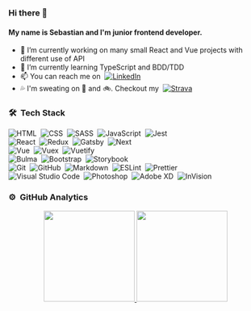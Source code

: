 ### Hi there 👋

#### My name is Sebastian and I'm junior frontend developer.

- 🔭 I’m currently working on many small React and Vue projects with different use of API
- 🌱 I’m currently learning TypeScript and BDD/TDD
- 📫 You can reach me on  &nbsp;<a href="https://www.linkedin.com/in/sebastianbieluczyk/" target="_blank">![LinkedIn](https://img.shields.io/badge/-LinkedIn-0077B5?style=flat&logo=linkedin&logoColor=fff)</a>
- 💦 I'm sweating on 🏃 and 🚲. Checkout my &nbsp;<a href="https://www.strava.com/athletes/21353226" target="_blank">![Strava](https://img.shields.io/badge/-Strava-FC4C02?style=flat&logo=strava&logoColor=fff)</a>

### 🛠 &nbsp;Tech Stack

![HTML](https://img.shields.io/badge/-HTML-333333?style=flat&logo=HTML5)&nbsp;
![CSS](https://img.shields.io/badge/-CSS-333333?style=flat&logo=CSS3&logoColor=1572B6)&nbsp;
![SASS](https://img.shields.io/badge/-SASS-CC6699?style=flat&logo=CSS3)&nbsp;
![JavaScript](https://img.shields.io/badge/-JavaScript-333333?style=flat&logo=javascript)&nbsp;
![Jest](https://img.shields.io/badge/-Jest-C21325?style=flat&logo=Jest)\
![React](https://img.shields.io/badge/-React-333333?style=flat&logo=react)&nbsp;
![Redux](https://img.shields.io/badge/-Redux-764ABC?style=flat&logo=redux)&nbsp;
![Gatsby](https://img.shields.io/badge/-Gatsby-663399?style=flat&logo=gatsby)&nbsp;
![Next](https://img.shields.io/badge/-Next-000?style=flat&logo=next.js)\
![Vue](https://img.shields.io/badge/-Vue.js-333333?style=flat&logo=vue.js)&nbsp;
![Vuex](https://img.shields.io/badge/-Vuex-333333?style=flat&logo=vue.js)&nbsp;
![Vuetify](https://img.shields.io/badge/-Vuetify-1867C0?style=flat&logo=vuetify)\
![Bulma](https://img.shields.io/badge/-Bulma-00D1B2?style=flat&logo=bulma&logoColor=fff)&nbsp;
![Bootstrap](https://img.shields.io/badge/-Bootstrap-563D7C?style=flat&logo=bootstrap&logoColor=fff)&nbsp;
![Storybook](https://img.shields.io/badge/-Storybook-FF4785?style=flat&logo=storybook&logoColor=fff)\
![Git](https://img.shields.io/badge/-Git-333333?style=flat&logo=git)&nbsp;
![GitHub](https://img.shields.io/badge/-GitHub-333333?style=flat&logo=github)&nbsp;
![Markdown](https://img.shields.io/badge/-Markdown-333333?style=flat&logo=markdown)&nbsp;
![ESLint](https://img.shields.io/badge/-ESLint-4B32C3?style=flat&logo=eslint)&nbsp;
![Prettier](https://img.shields.io/badge/-Prettier-F7B93E?style=flat&logo=prettier&logoColor=fff)\
![Visual Studio Code](https://img.shields.io/badge/-Visual%20Studio%20Code-333333?style=flat&logo=visual-studio-code&logoColor=007ACC)&nbsp;
![Photoshop](https://img.shields.io/badge/-Photoshop-333333?style=flat&logo=adobe-photoshop)&nbsp;
![Adobe XD](https://img.shields.io/badge/-Adobe%20XD-FF26BE?style=flat&logo=adobe-xd&logoColor=fff)&nbsp;
![InVision](https://img.shields.io/badge/-InVision-FF3366?style=flat&logo=invision&logoColor=fff)&nbsp;


### ⚙️ &nbsp;GitHub Analytics
<p align="center">
<a href="https://github.com/primocodetoday">
  <img height="180em" src="https://github-readme-stats-eight-theta.vercel.app/api?username=primocodetoday&show_icons=true&theme=vue&include_all_commits=true&count_private=true" />
  <img height="180em" src="https://github-readme-stats-eight-theta.vercel.app/api/top-langs/?username=primocodetoday&layout=compact&exclude_lang=java+r&theme=vue" />
</a>
</p>
